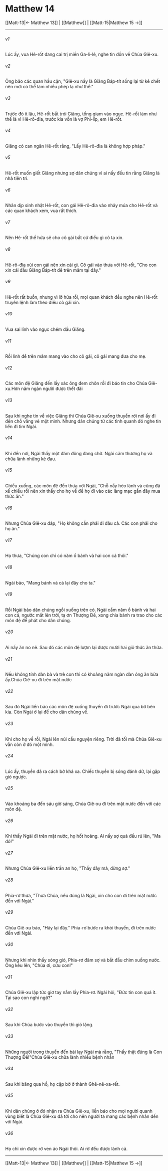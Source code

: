 # Matthew 14

[[Matt-13|← Matthew 13]] | [[Matthew]] | [[Matt-15|Matthew 15 →]]
***



###### v1 
Lúc ấy, vua Hê-rốt đang cai trị miền Ga-li-lê, nghe tin đồn về Chúa Giê-xu. 

###### v2 
Ông bảo các quan hầu cận, "Giê-xu nầy là Giăng Báp-tít sống lại từ kẻ chết nên mới có thể làm nhiều phép lạ như thế." 

###### v3 
Trước đó ít lâu, Hê-rốt bắt trói Giăng, tống giam vào ngục. Hê-rốt làm như thế là vì Hê-rô-đia, trước kia vốn là vợ Phi-líp, em Hê-rốt. 

###### v4 
Giăng có can ngăn Hê-rốt rằng, "Lấy Hê-rô-đia là không hợp pháp." 

###### v5 
Hê-rốt muốn giết Giăng nhưng sợ dân chúng vì ai nấy đều tin rằng Giăng là nhà tiên tri. 

###### v6 
Nhân dịp sinh nhật Hê-rốt, con gái Hê-rô-đia vào nhảy múa cho Hê-rốt và các quan khách xem, vua rất thích. 

###### v7 
Nên Hê-rốt thề hứa sẽ cho cô gái bất cứ điều gì cô ta xin. 

###### v8 
Hê-rô-đia xúi con gái nên xin cái gì. Cô gái vào thưa với Hê-rốt, "Cho con xin cái đầu Giăng Báp-tít để trên mâm tại đây." 

###### v9 
Hê-rốt rất buồn, nhưng vì lỡ hứa rồi, mọi quan khách đều nghe nên Hê-rốt truyền lệnh làm theo điều cô gái xin. 

###### v10 
Vua sai lính vào ngục chém đầu Giăng. 

###### v11 
Rồi lính để trên mâm mang vào cho cô gái, cô gái mang đưa cho mẹ. 

###### v12 
Các môn đệ Giăng đến lấy xác ông đem chôn rồi đi báo tin cho Chúa Giê-xu.Hơn năm ngàn người được thết đãi 

###### v13 
Sau khi nghe tin về việc Giăng thì Chúa Giê-xu xuống thuyền rời nơi ấy đi đến chỗ vắng vẻ một mình. Nhưng dân chúng từ các tỉnh quanh đó nghe tin liền đi tìm Ngài. 

###### v14 
Khi đến nơi, Ngài thấy một đám đông đang chờ. Ngài cảm thương họ và chữa lành những kẻ đau. 

###### v15 
Chiều xuống, các môn đệ đến thưa với Ngài, "Chỗ nầy hẻo lánh và cũng đã xế chiều rồi nên xin thầy cho họ về để họ đi vào các làng mạc gần đây mua thức ăn." 

###### v16 
Nhưng Chúa Giê-xu đáp, "Họ không cần phải đi đâu cả. Các con phải cho họ ăn." 

###### v17 
Họ thưa, "Chúng con chỉ có năm ổ bánh và hai con cá thôi." 

###### v18 
Ngài bảo, "Mang bánh và cá lại đây cho ta." 

###### v19 
Rồi Ngài bảo dân chúng ngồi xuống trên cỏ. Ngài cầm năm ổ bánh và hai con cá, ngước mắt lên trời, tạ ơn Thượng Đế, xong chia bánh ra trao cho các môn đệ để phát cho dân chúng. 

###### v20 
Ai nấy ăn no nê. Sau đó các môn đệ lượm lại được mười hai giỏ thức ăn thừa. 

###### v21 
Nếu không tính đàn bà và trẻ con thì có khoảng năm ngàn đàn ông ăn bữa ấy.Chúa Giê-xu đi trên mặt nước 

###### v22 
Sau đó Ngài liền bảo các môn đệ xuống thuyền đi trước Ngài qua bờ bên kia. Còn Ngài ở lại để cho dân chúng về. 

###### v23 
Khi cho họ về rồi, Ngài lên núi cầu nguyện riêng. Trời đã tối mà Chúa Giê-xu vẫn còn ở đó một mình. 

###### v24 
Lúc ấy, thuyền đã ra cách bờ khá xa. Chiếc thuyền bị sóng đánh dữ, lại gặp gió ngược. 

###### v25 
Vào khoảng ba đến sáu giờ sáng, Chúa Giê-xu đi trên mặt nước đến với các môn đệ. 

###### v26 
Khi thấy Ngài đi trên mặt nước, họ hốt hoảng. Ai nấy sợ quá đều rú lên, "Ma đó!" 

###### v27 
Nhưng Chúa Giê-xu liền trấn an họ, "Thầy đây mà, đừng sợ." 

###### v28 
Phia-rơ thưa, "Thưa Chúa, nếu đúng là Ngài, xin cho con đi trên mặt nước đến với Ngài." 

###### v29 
Chúa Giê-xu bảo, "Hãy lại đây." Phia-rơ bước ra khỏi thuyền, đi trên nước đến với Ngài. 

###### v30 
Nhưng khi nhìn thấy sóng gió, Phia-rơ đâm sợ và bắt đầu chìm xuống nước. Ông kêu lên, "Chúa ơi, cứu con!" 

###### v31 
Chúa Giê-xu lập tức giơ tay nắm lấy Phia-rơ. Ngài hỏi, "Đức tin con quá ít. Tại sao con nghi ngờ?" 

###### v32 
Sau khi Chúa bước vào thuyền thì gió lặng. 

###### v33 
Những người trong thuyền đến bái lạy Ngài mà rằng, "Thầy thật đúng là Con Thượng Đế!"Chúa Giê-xu chữa lành nhiều bệnh nhân 

###### v34 
Sau khi băng qua hồ, họ cập bờ ở thành Ghê-nê-xa-rết. 

###### v35 
Khi dân chúng ở đó nhận ra Chúa Giê-xu, liền báo cho mọi người quanh vùng biết là Chúa Giê-xu đã tới cho nên người ta mang các bệnh nhân đến với Ngài. 

###### v36 
Họ chỉ xin được rờ ven áo Ngài thôi. Ai rờ đều được lành cả.

***
[[Matt-13|← Matthew 13]] | [[Matthew]] | [[Matt-15|Matthew 15 →]]
